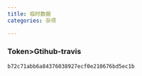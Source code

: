 ```yaml
---
title: 临时数据
categories: 杂项

---
```


### Token>Gtihub-travis

```bash
b72c71abb6a84376038927ecf0e210676bd5ec1b
```


